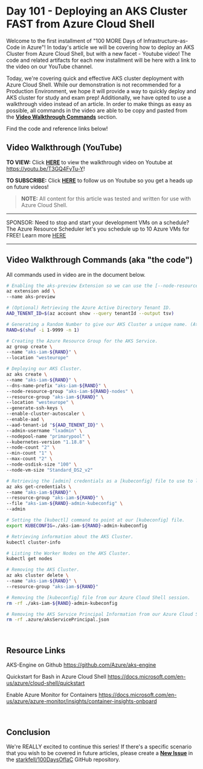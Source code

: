 # Day 101 - Deploying an AKS Cluster FAST from Azure Cloud Shell

Welcome to the first installment of "100 MORE Days of Infrastructure-as-Code in Azure"! In today's article we will be covering how to deploy an AKS Cluster from Azure Cloud Shell, but with a new facet - Youtube video! The code and related artifacts for each new installment will be here with a link to the video on our YouTube channel.

Today, we're covering quick and effective AKS cluster deployment with Azure Cloud Shell. While our demonstration is not recommended for a Production Environment, we hope it will provide a way to quickly deploy and AKS cluster for study and exam prep! Additionally, we have opted to use a walkthrough video instead of an article. In order to make things as easy as possible, all commands in the video are able to be copy and pasted from the **[Video Walkthrough Commands](#video-walkthrough-commands)** section.

Find the code and reference links below!

## Video Walkthrough (YouTube)

**TO VIEW:** Click **[HERE](https://youtu.be/T3GQ4FyTu-Y)** to view the walkthrough video on Youtube at https://youtu.be/T3GQ4FyTu-Y!

**TO SUBSCRIBE:** Click **[HERE](https://www.youtube.com/channel/UCAr0yk0um7lwLjmrKfzwyig?sub_confirmation=1)** to follow us on Youtube so you get a heads up on future videos!

> **NOTE:** All content for this article was tested and written for use with Azure Cloud Shell.

***
SPONSOR: Need to stop and start your development VMs on a schedule? The Azure Resource Scheduler let's you schedule up to 10 Azure VMs for FREE! Learn more [HERE](https://azuremarketplace.microsoft.com/en-us/marketplace/apps/lumagatena.resourcescheduler?tab=Overview)
***

## Video Walkthrough Commands (aka "the code")

All commands used in video are in the document below.

```bash
# Enabling the aks-preview Extension so we can use the [--node-resource-group] parameter.
az extension add \
--name aks-preview

# (Optional) Retrieving the Azure Active Directory Tenant ID.
AAD_TENENT_ID=$(az account show --query tenantId --output tsv)

# Generating a Random Number to give our AKS Cluster a unique name. (At least good enough for this demo)
RAND=$(shuf -i 1-9999 -n 1)

# Creating the Azure Resource Group for the AKS Service.
az group create \
--name "aks-iam-${RAND}" \
--location "westeurope"

# Deploying our AKS Cluster.
az aks create \
--name "aks-iam-${RAND}" \
--dns-name-prefix "aks-iam-${RAND}" \
--node-resource-group "aks-iam-${RAND}-nodes" \
--resource-group "aks-iam-${RAND}" \
--location "westeurope" \
--generate-ssh-keys \
--enable-cluster-autoscaler \
--enable-aad \
--aad-tenant-id "${AAD_TENENT_ID}" \
--admin-username "lxadmin" \
--nodepool-name "primarypool" \
--kubernetes-version "1.18.8" \
--node-count "2" \
--min-count "1" \
--max-count "2" \
--node-osdisk-size "100" \
--node-vm-size "Standard_DS2_v2"

# Retrieving the [admin] credentials as a [kubeconfig] file to use to login to the AKS Cluster.
az aks get-credentials \
--name "aks-iam-${RAND}" \
--resource-group "aks-iam-${RAND}" \
--file "aks-iam-${RAND}-admin-kubeconfig" \
--admin

# Setting the [kubectl] command to point at our [kubeconfig] file.
export KUBECONFIG=./aks-iam-${RAND}-admin-kubeconfig

# Retrieving information about the AKS Cluster.
kubectl cluster-info

# Listing the Worker Nodes on the AKS Cluster.
kubectl get nodes

# Removing the AKS Cluster.
az aks cluster delete \
--name "aks-iam-${RAND}" \
--resource-group "aks-iam-${RAND}"

# Removing the [kubeconfig] file from our Azure Cloud Shell session.
rm -rf ./aks-iam-${RAND}-admin-kubeconfig

# Removing the AKS Service Principal Information from our Azure Cloud Shell session.
rm -rf .azure/aksServicePrincipal.json
```

</br>

## Resource Links

AKS-Engine on Github
https://github.com/Azure/aks-engine

Quickstart for Bash in Azure Cloud Shell
https://docs.microsoft.com/en-us/azure/cloud-shell/quickstart

Enable Azure Monitor for Containers
https://docs.microsoft.com/en-us/azure/azure-monitor/insights/container-insights-onboard

</br>

## Conclusion

We're REALLY excited to continue this series! If there's a specific scenario that you wish to be covered in future articles, please create a **[New Issue](https://github.com/starkfell/100DaysOfIaC/issues)** in the [starkfell/100DaysOfIaC](https://github.com/starkfell/100DaysOfIaC/) GitHub repository.
